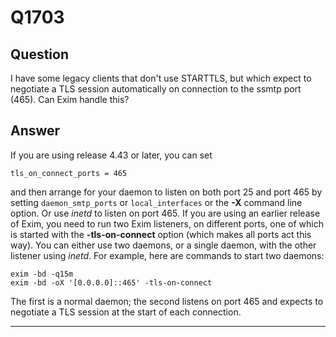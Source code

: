 Q1703
=====

Question
--------

I have some legacy clients that don't use STARTTLS, but which expect to
negotiate a TLS session automatically on connection to the ssmtp port
(465). Can Exim handle this?

Answer
------

If you are using release 4.43 or later, you can set

    tls_on_connect_ports = 465

and then arrange for your daemon to listen on both port 25 and port 465
by setting `daemon_smtp_ports` or `local_interfaces` or the **-X**
command line option. Or use *inetd* to listen on port 465. If you are
using an earlier release of Exim, you need to run two Exim listeners, on
different ports, one of which is started with the **-tls-on-connect**
option (which makes all ports act this way). You can either use two
daemons, or a single daemon, with the other listener using *inetd*. For
example, here are commands to start two daemons:

    exim -bd -q15m
    exim -bd -oX '[0.0.0.0]::465' -tls-on-connect

The first is a  normal daemon; the second listens on port 465 and expects to negotiate a TLS
session at the start of each connection.

* * * * *
